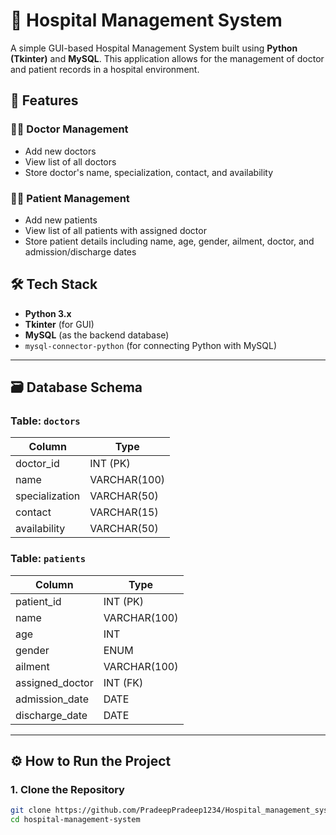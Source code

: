 # 🏥 Hospital Management System

A simple GUI-based Hospital Management System built using **Python (Tkinter)** and **MySQL**. This application allows for the management of doctor and patient records in a hospital environment.

## 🚀 Features

### 👨‍⚕️ Doctor Management
- Add new doctors
- View list of all doctors
- Store doctor's name, specialization, contact, and availability

### 🧑‍🦽 Patient Management
- Add new patients
- View list of all patients with assigned doctor
- Store patient details including name, age, gender, ailment, doctor, and admission/discharge dates

## 🛠 Tech Stack

- **Python 3.x**
- **Tkinter** (for GUI)
- **MySQL** (as the backend database)
- `mysql-connector-python` (for connecting Python with MySQL)

---



## 🗃️ Database Schema

### Table: `doctors`

| Column         | Type         |
|----------------|--------------|
| doctor_id      | INT (PK)     |
| name           | VARCHAR(100) |
| specialization | VARCHAR(50)  |
| contact        | VARCHAR(15)  |
| availability   | VARCHAR(50)  |

### Table: `patients`

| Column           | Type         |
|------------------|--------------|
| patient_id       | INT (PK)     |
| name             | VARCHAR(100) |
| age              | INT          |
| gender           | ENUM         |
| ailment          | VARCHAR(100) |
| assigned_doctor  | INT (FK)     |
| admission_date   | DATE         |
| discharge_date   | DATE         |

---

## ⚙️ How to Run the Project

### 1. Clone the Repository

```bash
git clone https://github.com/PradeepPradeep1234/Hospital_management_system.git
cd hospital-management-system
